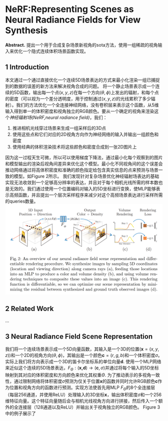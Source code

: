 # NeRF:Representing Scenes as Neural Radiance Fields for View Synthesis

**Abstract.** 提出一个用于合成复杂场景新视角的sota方法，使用一组稀疏的视角输入来优化一个隐式连续体积场景函数实现。

## 1 Introduction
本文通过一个通过直接优化一个连续5D场景表达的方式来最小化渲染一组已捕捉到的数据的误差的新方法来解决视角合成的问题。
将一个静止场景表示成一个连续的5D函数，输出每一个点$(x,y,z)$在每一个方向$(\theta, \phi)$上发出的辐射，和每个点的密度（可以视为一个差分透明度，用于控制通过$(x,y,z)$的光线累积了多少辐射）。我们的方法优化一个全连接神经网络，没有卷积层来表示这个函数，从5维输入得到单一的体积密度和视角独立的RGB颜色。要从一个确定的视角来渲染这个*神经辐射场(NeRF,neural radiance field)*，我们：
1. 推进相机光线穿过场景来生成一组采样后的3D点
2. 使用这些点和它们对应的2D视角方向作为神经网络的输入并输出一组颜色和密度
3. 使用经典的体积渲染技术将这些颜色和密度合成到一张2D图片上

因为这一过程天生可微，所以可以使用梯度下降法，通过最小化每个观察到的图片和模型输出的渲染后视角间差异来优化这个模型。最小化不同视角间的这个误差会推动网络通过将高体积密度和准确的颜色指定给包含真实信息的点来预测与场景一致的模型。如Figure 2所示。
我们发现针对复杂场景优化神经辐射场表达的基础实现无法收敛到一个足够高分辨率的表达，并且对于每个相机光线所需的样本数也是无效的。我们通过使用一个位置编码对输入的5D坐标进行变换，使MLP能够表示高频函数，并且提出一个层次采样程序来减少对这个高频场景表达进行采样所需的queries数量。
![Figure 2](2.png "Figure 2")

## 2 Related Work
...

## 3 Neural Radiance Field Scene Representation
我们将一个连续场景表示成一个5D向量函数，其输入是一个3D的位置$(\textbf{x}=(x,y,z))$和一个2D的视角方向$(\theta, \phi)$，其输出是一个颜色$\textbf{c}=(r,g,b)$和一个体积密度$\sigma$。实际上我们将方向表示成一个3D的笛卡尔坐标系的单位向量$\textbf{d}$. 使用一个MLP网络来近似这个连续的5D场景表达，$F_{\Theta}:(\textbf{x,d})\rightarrow(\textbf{c},\sigma)$并通过将每个输入的5D坐标映射到其对应的体积密度和方向颜色来优化其权重$\Theta$.
为了推动表示的多视角一致性，通过限制网络将体积密度$\sigma$预测为仅关于位置$\textbf{x}$的函数并同时允许RGB颜色$\textbf{c}$作为位置和视角方向的函数进行预测。实现方法使首先用MLP $F_{\Theta}$的8个全连接层（每层256通道，并使用ReLU）处理输入的3D坐标$\textbf{x}$，输出体积密度$\sigma$和一个256维特征向量。这个特征向量随后会与相机光线视角方向进行拼接，然后传入一个额外的全连接层（128通道以及ReLU）并输出关于视角独立的RGB颜色。
Figure 3中的例子展示了